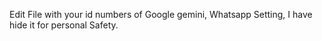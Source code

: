 Edit File with your id numbers of Google gemini, Whatsapp Setting, I have hide it for personal Safety.
